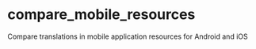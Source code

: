 # compare_mobile_resources
 Compare translations in mobile application resources for Android and iOS
